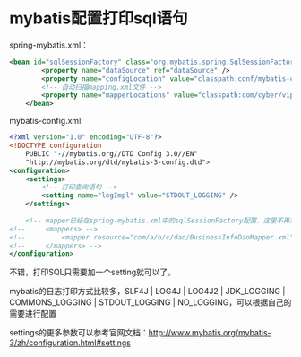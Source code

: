 # mybatis配置打印sql语句

spring-mybatis.xml：
```xml
<bean id="sqlSessionFactory" class="org.mybatis.spring.SqlSessionFactoryBean">
        <property name="dataSource" ref="dataSource" />
        <property name="configLocation" value="classpath:conf/mybatis-config.xml"></property>
        <!-- 自动扫描mapping.xml文件 -->
        <property name="mapperLocations" value="classpath:com/cyber/vip/dao/*.xml"></property>
    </bean>
```

mybatis-config.xml:
```xml
<?xml version="1.0" encoding="UTF-8"?>
<!DOCTYPE configuration   
    PUBLIC "-//mybatis.org//DTD Config 3.0//EN"  
    "http://mybatis.org/dtd/mybatis-3-config.dtd">
<configuration>
    <settings>
        <!-- 打印查询语句 -->
        <setting name="logImpl" value="STDOUT_LOGGING" />
    </settings>
    
    <!-- mapper已经在spring-mybatis.xml中的sqlSessionFactory配置，这里不再需要配置 -->
<!--     <mappers> -->
<!--         <mapper resource="com/a/b/c/dao/BusinessInfoDaoMapper.xml" /> -->
<!--     </mappers> -->
</configuration>
```

不错，打印SQL只需要加一个setting就可以了。

mybatis的日志打印方式比较多，SLF4J | LOG4J | LOG4J2 | JDK_LOGGING | COMMONS_LOGGING | STDOUT_LOGGING | NO_LOGGING，可以根据自己的需要进行配置

 settings的更多参数可以参考官网文档：http://www.mybatis.org/mybatis-3/zh/configuration.html#settings